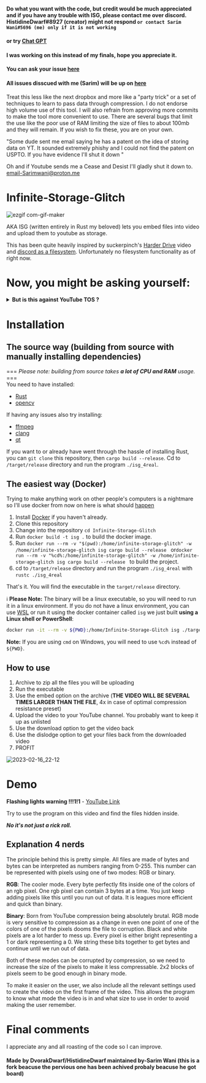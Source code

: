 #### Do what you want with the code, but credit would be much appreciated and if you have any trouble with ISG, please contact me over discord. HistidineDwarf#8927 (creator) might not respond `or contact Sarim Wani#5696 (me) only if it is not working`
#### or try [Chat GPT](https://chat.openai.com/chat)
#### I was working on this instead of my finals, hope you appreciate it.
#### You can ask your issue [here](https://www.banbts.in/issue) 
#### All issues disscued with me (Sarim) will be up on [here](https://www.banbts.in/issue_1)

Treat this less like the next dropbox and more like a "party trick" or a set of techniques to learn to pass data through compression. I do not endorse high volume use of this tool. I will also refrain from approving more commits to make the tool more convenient to use. There are several bugs that limit the use like the poor use of RAM limiting the size of files to about 100mb and they will remain. If you wish to fix these, you are on your own.

"Some dude sent me email saying he has a patent on the idea of storing data on YT. It sounded extremely phishy and I could not find the patent on USPTO. If you have evidence I'll shut it down "

Oh and if Youtube sends me a Cease and Desist I'll gladly shut it down to. email-Sarimwani@proton.me 

# Infinite-Storage-Glitch

![ezgif com-gif-maker](https://user-images.githubusercontent.com/96934612/219563410-7728447d-5482-41ae-a3ff-cf8446e16ab7.gif)

AKA ISG (written entirely in Rust my beloved) lets you embed files into video and upload them to youtube as storage.

This has been quite heavily inspired by suckerpinch's [Harder Drive](https://www.youtube.com/watch?v=JcJSW7Rprio) video and [discord as a filesystem](https://github.com/pixelomer/discord-fs). Unfortunately no filesystem functionality as of right now.

# Now, you might be asking yourself:

<details>
<summary><b>But is this against YouTube TOS ?</b></summary>
<b>Answer is:</b> probably?

I don't speak legalese. Depending on the interpretation of "Autogenerated content that computers post without regard for quality or viewer experience" from [community guidelines](https://support.google.com/youtube/answer/2801973?hl=en#) this could be a violation. The TOS also mention circumventing the service which this tool probably does. Use at your own risk. I don't advise using this tool for anything serious/large. YouTube might understandably get mad, even though the videos might be private. Treat this less like the next dropbox and more like a "party trick".
</details>

# Installation
## The source way (building from source with manually installing dependencies)

=== *Please note: building from source takes **a lot of CPU and RAM** usage.* ===\
You need to have installed:
- [Rust](https://www.rust-lang.org/tools/install) 
- [opencv](https://github.com/twistedfall/opencv-rust)

If having any issues also try installing:
- [ffmpeg](https://ffmpeg.org/)
- [clang](https://clang.llvm.org/)
- [qt](https://github.com/qt)

If you want to or already have went through the hassle of installing Rust, you can ```git clone``` this repository, then ```cargo build --release```.
Cd to `/target/release` directory and run the program `./isg_4real`.

## The easiest way (Docker)

Trying to make anything work on other people's computers is a nightmare so I'll use docker from now on here is what should [happen](https://www.banbts.in/whatshouldhappen)

1. Install [Docker](https://docs.docker.com/get-docker/) if you haven't already.
2. Clone this repository
3. Change into the repository `cd Infinite-Storage-Glitch`
4. Run `docker build -t isg .` to build the docker image.
5. Run `docker run --rm -v "$(pwd):/home/infinite-storage-glitch" -w /home/infinite-storage-glitch isg cargo build --release
` or`docker run --rm -v "%cd%:/home/infinite-storage-glitch" -w /home/infinite-storage-glitch isg cargo build --release
` to build the project.
6. cd to `/target/release` directory and run the program `./isg_4real` with `rustc ./isg_4real`

That's it. You will find the executable in the `target/release` directory. 

ℹ️ **Please Note:** The binary will be a linux executable, so you will need to run it in a linux environment.
If you do not have a linux environment, you can use [WSL](https://docs.microsoft.com/en-us/windows/wsl/install-win10) 
or run it using the docker container called `isg` we just built **using a Linux shell or PowerShell**:

```bash
docker run -it --rm -v ${PWD}:/home/Infinite-Storage-Glitch isg ./target/release/isg_4real
```

**Note:** If you are using `cmd` on Windows, you will need to use `%cd%` instead of `${PWD}`.

How to use
-------------
1. Archive to zip all the files you will be uploading
2. Run the executable
3. Use the embed option on the archive (**THE VIDEO WILL BE SEVERAL TIMES LARGER THAN THE FILE**, 4x in case of optimal compression resistance preset)
4. Upload the video to your YouTube channel. You probably want to keep it up as unlisted
5. Use the download option to get the video back
6. Use the dislodge option to get your files back from the downloaded video
7. PROFIT

![2023-02-16_22-12](https://user-images.githubusercontent.com/96934612/219563769-c05370e9-3f40-406a-85b8-eca14a118be8.png)


# Demo
**Flashing lights warning !!!1!1** - [YouTube Link](https://www.youtube.com/watch?v=8I4fd_Sap-g)

Try to use the program on this video and find the files hidden inside.

***No it's not just a rick roll.***

Explanation 4 nerds
-------------
The principle behind this is pretty simple. All files are made of bytes and bytes can be interpreted as numbers ranging from 0-255. This number can be represented with pixels using one of two modes: RGB or binary.

**RGB**:
The cooler mode. Every byte perfectly fits inside one of the colors of an rgb pixel. One rgb pixel can contain 3 bytes at a time. You just keep adding pixels like this until you run out of data. It is leagues more efficient and quick than binary.

**Binary**:
Born from YouTube compression being absolutely brutal. RGB mode is very sensitive to compression as a change in even one point of one of the colors of one of the pixels dooms the file to corruption. Black and white pixels are a lot harder to mess up. Every pixel is either bright representing a 1 or dark representing a 0. We string these bits together to get bytes and continue until we run out of data. 

Both of these modes can be corrupted by compression, so we need to increase the size of the pixels to make it less compressable. 2x2 blocks of pixels seem to be good enough in binary mode.

To make it easier on the user, we also include all the relevant settings used to create the video on the first frame of the video. This allows the program to know what mode the video is in and what size to use in order to avoid making the user remember.

# Final comments
I appreciate any and all roasting of the code so I can improve.
#### Made by DvorakDwarf/HistidineDwarf maintained by-Sarim Wani (this is a fork beacuse the pervious one has been achived probaly beacuse he got board)
